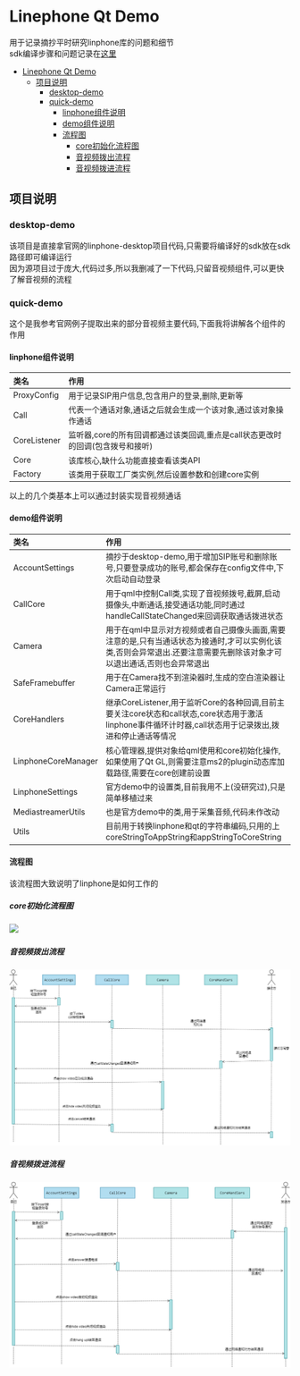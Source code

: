 # Linephone Qt Demo

用于记录摘抄平时研究linphone库的问题和细节<br>
sdk编译步骤和问题记录在[这里](./doc/build.md)

- [Linephone Qt Demo](#linephone-qt-demo)
  - [项目说明](#项目说明)
    - [desktop-demo](#desktop-demo)
    - [quick-demo](#quick-demo)
      - [linphone组件说明](#linphone组件说明)
      - [demo组件说明](#demo组件说明)
      - [流程图](#流程图)
        - [core初始化流程图](#core初始化流程图)
        - [音视频拨出流程](#音视频拨出流程)
        - [音视频拨进流程](#音视频拨进流程)

## 项目说明
### desktop-demo
该项目是直接拿官网的linphone-desktop项目代码,只需要将编译好的sdk放在sdk路径即可编译运行  
因为源项目过于庞大,代码过多,所以我删减了一下代码,只留音视频组件,可以更快了解音视频的流程

### quick-demo
这个是我参考官网例子提取出来的部分音视频主要代码,下面我将讲解各个组件的作用

#### linphone组件说明
|  类名 | 作用 |
| :--- | :--- |
| ProxyConfig   | 用于记录SIP用户信息,包含用户的登录,删除,更新等
| Call          | 代表一个通话对象,通话之后就会生成一个该对象,通过该对象操作通话
| CoreListener  | 监听器,core的所有回调都通过该类回调,重点是call状态更改时的回调(包含拨号和接听)
| Core          | 该库核心,缺什么功能直接查看该类API
| Factory       | 该类用于获取工厂类实例,然后设置参数和创建core实例

以上的几个类基本上可以通过封装实现音视频通话

#### demo组件说明
|  类名 | 作用 |
| :--- | :--- |
| AccountSettings   | 摘抄于desktop-demo,用于增加SIP账号和删除账号,只要登录成功的账号,都会保存在config文件中,下次启动自动登录
| CallCore          | 用于qml中控制Call类,实现了音视频拨号,截屏,启动摄像头,中断通话,接受通话功能,同时通过handleCallStateChanged来回调获取通话拨进状态
| Camera            | 用于在qml中显示对方视频或者自己摄像头画面,需要注意的是,只有当通话状态为接通时,才可以实例化该类,否则会异常退出.还要注意需要先删除该对象才可以退出通话,否则也会异常退出
| SafeFramebuffer   | 用于在Camera找不到渲染器时,生成的空白渲染器让Camera正常运行
| CoreHandlers      | 继承CoreListener,用于监听Core的各种回调,目前主要关注core状态和call状态,core状态用于激活linphone事件循环计时器,call状态用于记录拨出,拨进和停止通话等情况
| LinphoneCoreManager| 核心管理器,提供对象给qml使用和core初始化操作,如果使用了Qt GL,则需要注意ms2的plugin动态库加载路径,需要在core创建前设置
| LinphoneSettings   | 官方demo中的设置类,目前我用不上(没研究过),只是简单移植过来
| MediastreamerUtils | 也是官方demo中的类,用于采集音频,代码未作改动
| Utils              | 目前用于转换linphone和qt的字符串编码,只用的上coreStringToAppString和appStringToCoreString

#### 流程图
该流程图大致说明了linphone是如何工作的  

##### core初始化流程图
![](linphone-core-init-system-flowchart.drawio.svg)

##### 音视频拨出流程
![](./doc/call-out-uml.drawio.png)

##### 音视频拨进流程
![](./doc/call-in-uml.drawio.png)
